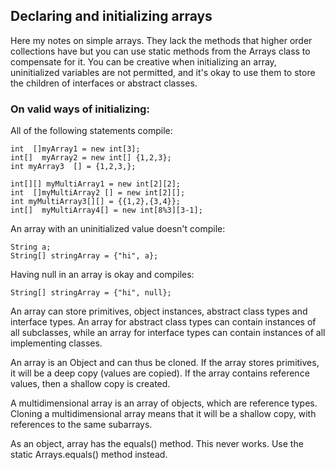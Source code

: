 ## Declaring and initializing arrays

Here my notes on simple arrays. They lack the methods that higher order collections have but you can use static methods from the Arrays class to compensate for it. You can be creative when initializing an array, uninitialized variables are not permitted, and it's okay to use them to store the children of interfaces or abstract classes.


### On valid ways of initializing:

All of the following statements compile:

```
int  []myArray1 = new int[3];
int[]  myArray2 = new int[] {1,2,3};
int myArray3  [] = {1,2,3,};

int[][] myMultiArray1 = new int[2][2];
int  []myMultiArray2 [] = new int[2][];
int myMultiArray3[][] = {{1,2},{3,4}};
int[]  myMultiArray4[] = new int[8%3][3-1];
```

An array with an uninitialized value doesn't compile:

```
String a;        
String[] stringArray = {"hi", a};
```

Having null in an array is okay and compiles:

```
String[] stringArray = {"hi", null};
```

An array can store primitives, object instances, abstract class types and interface types. An array for abstract class types can contain instances of all subclasses, while an array for interface types can contain instances of all implementing classes.

An array is an Object and can thus be cloned. If the array stores primitives, it will be a deep copy (values are copied). If the array contains reference values, then a shallow copy is created.

A multidimensional array is an array of objects, which are reference types. Cloning a multidimensional array means that it will be a shallow copy, with references to the same subarrays.

As an object, array has the equals() method. This never works. Use the static Arrays.equals() method instead.
